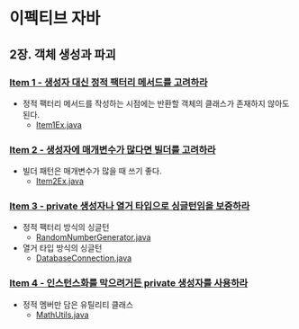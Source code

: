 # 이펙티브 자바

## 2장. 객체 생성과 파괴

### [Item 1 - 생성자 대신 정적 팩터리 메서드를 고려하라](src/main/java/hello/effectivejava/Chap2_객체_생성과_파괴/item1/Item1.md)
- 정적 팩터리 메서드를 작성하는 시점에는 반환할 객체의 클래스가 존재하지 않아도 된다.
  - [Item1Ex.java](src%2Fmain%2Fjava%2Fhello%2Feffectivejava%2FChap2_%EA%B0%9D%EC%B2%B4_%EC%83%9D%EC%84%B1%EA%B3%BC_%ED%8C%8C%EA%B4%B4%2Fitem1%2FItem1Ex.java)

### [Item 2 - 생성자에 매개변수가 많다면 빌더를 고려하라](src/main/java/hello/effectivejava/Chap2_객체_생성과_파괴/item2/Item2.md)
- 빌더 패턴은 매개변수가 많을 때 쓰기 좋다.
  - [Item2Ex.java](src%2Fmain%2Fjava%2Fhello%2Feffectivejava%2FChap2_%EA%B0%9D%EC%B2%B4_%EC%83%9D%EC%84%B1%EA%B3%BC_%ED%8C%8C%EA%B4%B4%2Fitem2%2FItem2Ex.java)
### [Item 3 - private 생성자나 열거 타입으로 싱글턴임을 보증하라](src/main/java/hello/effectivejava/Chap2_객체_생성과_파괴/item3/Item3.md)
- 정적 팩터리 방식의 싱글턴
  - [RandomNumberGenerator.java](src%2Fmain%2Fjava%2Fhello%2Feffectivejava%2FChap2_%EA%B0%9D%EC%B2%B4_%EC%83%9D%EC%84%B1%EA%B3%BC_%ED%8C%8C%EA%B4%B4%2Fitem3%2FRandomNumberGenerator.java)
- 열거 타입 방식의 싱글턴
  - [DatabaseConnection.java](src%2Fmain%2Fjava%2Fhello%2Feffectivejava%2FChap2_%EA%B0%9D%EC%B2%B4_%EC%83%9D%EC%84%B1%EA%B3%BC_%ED%8C%8C%EA%B4%B4%2Fitem3%2FDatabaseConnection.java)
### [Item 4 - 인스턴스화를 막으려거든 private 생성자를 사용하라](src/main/java/hello/effectivejava/Chap2_객체_생성과_파괴/item4/Item4.md)
- 정적 멤버만 담은 유틸리티 클래스
  - [MathUtils.java](src%2Fmain%2Fjava%2Fhello%2Feffectivejava%2FChap2_%EA%B0%9D%EC%B2%B4_%EC%83%9D%EC%84%B1%EA%B3%BC_%ED%8C%8C%EA%B4%B4%2Fitem4%2FMathUtils.java)
